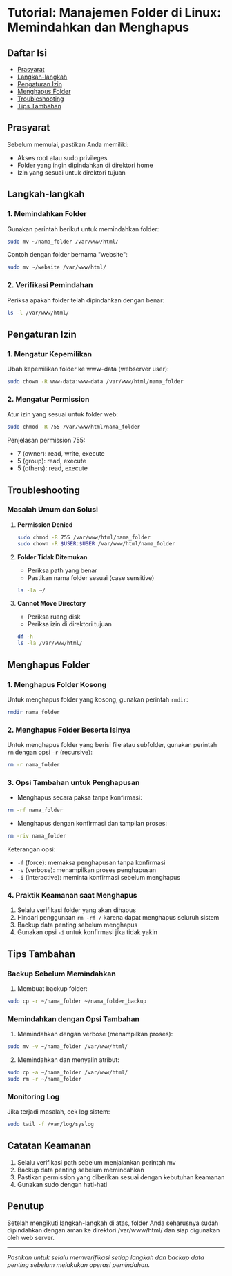 # Tutorial: Manajemen Folder di Linux: Memindahkan dan Menghapus

## Daftar Isi
- [Prasyarat](#prasyarat)
- [Langkah-langkah](#langkah-langkah)
- [Pengaturan Izin](#pengaturan-izin)
- [Menghapus Folder](#menghapus-folder)
- [Troubleshooting](#troubleshooting)
- [Tips Tambahan](#tips-tambahan)

## Prasyarat
Sebelum memulai, pastikan Anda memiliki:
- Akses root atau sudo privileges
- Folder yang ingin dipindahkan di direktori home
- Izin yang sesuai untuk direktori tujuan

## Langkah-langkah

### 1. Memindahkan Folder
Gunakan perintah berikut untuk memindahkan folder:
```bash
sudo mv ~/nama_folder /var/www/html/
```

Contoh dengan folder bernama "website":
```bash
sudo mv ~/website /var/www/html/
```

### 2. Verifikasi Pemindahan
Periksa apakah folder telah dipindahkan dengan benar:
```bash
ls -l /var/www/html/
```

## Pengaturan Izin

### 1. Mengatur Kepemilikan
Ubah kepemilikan folder ke www-data (webserver user):
```bash
sudo chown -R www-data:www-data /var/www/html/nama_folder
```

### 2. Mengatur Permission
Atur izin yang sesuai untuk folder web:
```bash
sudo chmod -R 755 /var/www/html/nama_folder
```

Penjelasan permission 755:
- 7 (owner): read, write, execute
- 5 (group): read, execute
- 5 (others): read, execute

## Troubleshooting

### Masalah Umum dan Solusi

1. **Permission Denied**
   ```bash
   sudo chmod -R 755 /var/www/html/nama_folder
   sudo chown -R $USER:$USER /var/www/html/nama_folder
   ```

2. **Folder Tidak Ditemukan**
   - Periksa path yang benar
   - Pastikan nama folder sesuai (case sensitive)
   ```bash
   ls -la ~/
   ```

3. **Cannot Move Directory**
   - Periksa ruang disk
   - Periksa izin di direktori tujuan
   ```bash
   df -h
   ls -la /var/www/html/
   ```

## Menghapus Folder

### 1. Menghapus Folder Kosong
Untuk menghapus folder yang kosong, gunakan perintah `rmdir`:
```bash
rmdir nama_folder
```

### 2. Menghapus Folder Beserta Isinya
Untuk menghapus folder yang berisi file atau subfolder, gunakan perintah `rm` dengan opsi `-r` (recursive):
```bash
rm -r nama_folder
```

### 3. Opsi Tambahan untuk Penghapusan
- Menghapus secara paksa tanpa konfirmasi:
```bash
rm -rf nama_folder
```

- Menghapus dengan konfirmasi dan tampilan proses:
```bash
rm -riv nama_folder
```

Keterangan opsi:
- `-f` (force): memaksa penghapusan tanpa konfirmasi
- `-v` (verbose): menampilkan proses penghapusan
- `-i` (interactive): meminta konfirmasi sebelum menghapus

### 4. Praktik Keamanan saat Menghapus
1. Selalu verifikasi folder yang akan dihapus
2. Hindari penggunaan `rm -rf /` karena dapat menghapus seluruh sistem
3. Backup data penting sebelum menghapus
4. Gunakan opsi `-i` untuk konfirmasi jika tidak yakin

## Tips Tambahan

### Backup Sebelum Memindahkan
1. Membuat backup folder:
```bash
sudo cp -r ~/nama_folder ~/nama_folder_backup
```

### Memindahkan dengan Opsi Tambahan
1. Memindahkan dengan verbose (menampilkan proses):
```bash
sudo mv -v ~/nama_folder /var/www/html/
```

2. Memindahkan dan menyalin atribut:
```bash
sudo cp -a ~/nama_folder /var/www/html/
sudo rm -r ~/nama_folder
```

### Monitoring Log
Jika terjadi masalah, cek log sistem:
```bash
sudo tail -f /var/log/syslog
```

## Catatan Keamanan
1. Selalu verifikasi path sebelum menjalankan perintah mv
2. Backup data penting sebelum memindahkan
3. Pastikan permission yang diberikan sesuai dengan kebutuhan keamanan
4. Gunakan sudo dengan hati-hati

## Penutup
Setelah mengikuti langkah-langkah di atas, folder Anda seharusnya sudah dipindahkan dengan aman ke direktori /var/www/html/ dan siap digunakan oleh web server.

---
*Pastikan untuk selalu memverifikasi setiap langkah dan backup data penting sebelum melakukan operasi pemindahan.*